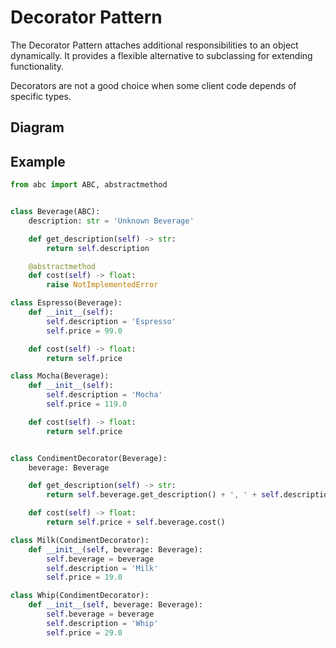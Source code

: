 # Decorator Pattern

The Decorator Pattern attaches additional responsibilities to an object dynamically. It provides a flexible alternative to subclassing for extending functionality.

Decorators are not a good choice when some client code depends of specific types.

## Diagram

## Example

```python
from abc import ABC, abstractmethod


class Beverage(ABC):
    description: str = 'Unknown Beverage'

    def get_description(self) -> str:
        return self.description

    @abstractmethod
    def cost(self) -> float:
        raise NotImplementedError

class Espresso(Beverage):
    def __init__(self):
        self.description = 'Espresso'
        self.price = 99.0

    def cost(self) -> float:
        return self.price

class Mocha(Beverage):
    def __init__(self):
        self.description = 'Mocha'
        self.price = 119.0

    def cost(self) -> float:
        return self.price


class CondimentDecorator(Beverage):
    beverage: Beverage

    def get_description(self) -> str:
        return self.beverage.get_description() + ', ' + self.description

    def cost(self) -> float:
        return self.price + self.beverage.cost()

class Milk(CondimentDecorator):
    def __init__(self, beverage: Beverage):
        self.beverage = beverage
        self.description = 'Milk'
        self.price = 19.0

class Whip(CondimentDecorator):
    def __init__(self, beverage: Beverage):
        self.beverage = beverage
        self.description = 'Whip'
        self.price = 29.0
```
